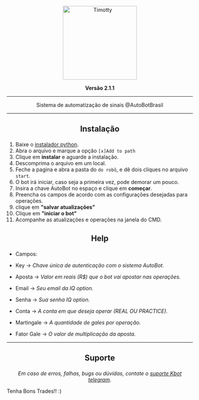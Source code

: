 <p align="center"><img src="https://i.imgur.com/UiVvzSS.jpg" width="200" alt="Timotty"></p>
<p align="center"><strong>Versão 2.1.1</strong></p>

* * *
<p align="center">Sistema de automatização de sinais @AutoBotBrasil</p>

* * *
## <p align="center">Instalação</p>
 
 1) Baixe o [instalador python](https://www.python.org/downloads/).
 2) Abra o arquivo e marque a opção ``[x]Add to path``
 3) Clique em **instalar** e aguarde a instalação.
 4) Descomprima o arquivo em um local.
 5) Feche a pagina e abra a pasta do ``do robô``, e dê dois cliques no arquivo ``start``.
 6) O bot irá iniciar, caso seja a primeira vez, pode demorar um pouco.
 7) Insira a chave AutoBot no espaço e clique em **começar**.
 8) Preencha os campos de acordo com as configurações desejadas para operações.
 9) clique em **"salvar atualizações"**
 10) Clique em **"iniciar o bot"**
 11) Acompanhe as atualizações e operações na janela do CMD.

## <p align="center">Help</p>

 * Campos:

 * Key        -> *Chave única de autenticação com o sistema AutoBot.*
 * Aposta     -> *Valor em reais (R$) que o bot vai apostar nas operações.*
 * Email      -> *Seu email da IQ option.*
 * Senha      -> *Sua senha IQ option.*
 * Conta      -> *A conta em que deseja operar (REAL OU PRACTICE).*
 * Martingale -> *A quantidade de gales por operação.*
 * Fator Gale -> *O valor de multiplicação da aposta.*

* * *
## <p align="center">Suporte</p>
<p align="center"><i>Em caso de erros, falhas, bugs ou dúvidas, contate o <a href="https://t.me/SuporteAutoBotBrasil"> suporte Kbot telegram</a>.</i></p>

Tenha Bons Trades!! :)
